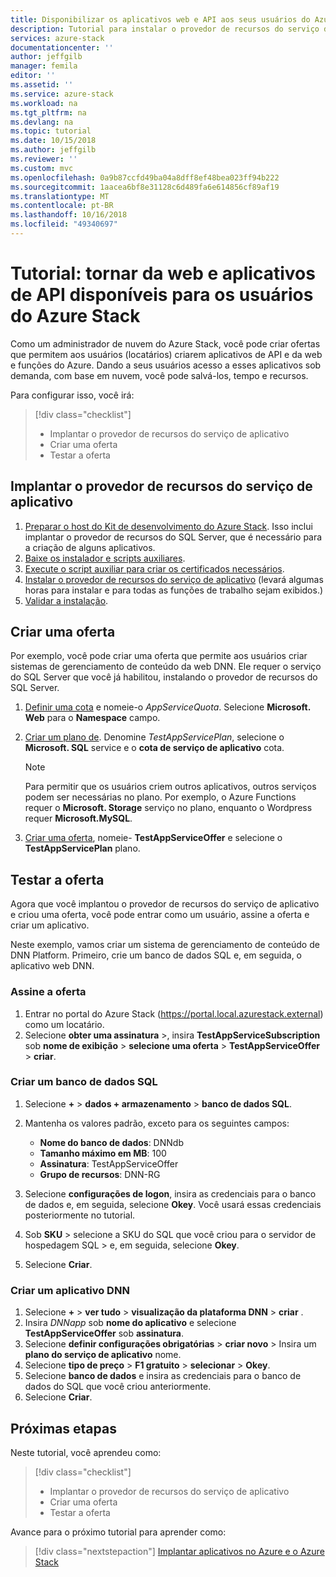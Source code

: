 ```yaml
---
title: Disponibilizar os aplicativos web e API aos seus usuários do Azure Stack | Microsoft Docs
description: Tutorial para instalar o provedor de recursos do serviço de aplicativo e criar oferece que permitem que os usuários do Azure Stack para criar aplicativos de API e da web.
services: azure-stack
documentationcenter: ''
author: jeffgilb
manager: femila
editor: ''
ms.assetid: ''
ms.service: azure-stack
ms.workload: na
ms.tgt_pltfrm: na
ms.devlang: na
ms.topic: tutorial
ms.date: 10/15/2018
ms.author: jeffgilb
ms.reviewer: ''
ms.custom: mvc
ms.openlocfilehash: 0a9b87ccfd49ba04a8dff8ef48bea023ff94b222
ms.sourcegitcommit: 1aacea6bf8e31128c6d489fa6e614856cf89af19
ms.translationtype: MT
ms.contentlocale: pt-BR
ms.lasthandoff: 10/16/2018
ms.locfileid: "49340697"
---
```

# <a name="tutorial-make-web-and-api-apps-available-to-your-azure-stack-users"></a>Tutorial: tornar da web e aplicativos de API disponíveis para os usuários do Azure Stack

Como um administrador de nuvem do Azure Stack, você pode criar ofertas que permitem aos usuários (locatários) criarem aplicativos de API e da web e funções do Azure. Dando a seus usuários acesso a esses aplicativos sob demanda, com base em nuvem, você pode salvá-los, tempo e recursos.

Para configurar isso, você irá:

> [!div class="checklist"]
> * Implantar o provedor de recursos do serviço de aplicativo
> * Criar uma oferta
> * Testar a oferta

## <a name="deploy-the-app-service-resource-provider"></a>Implantar o provedor de recursos do serviço de aplicativo

1. [Preparar o host do Kit de desenvolvimento do Azure Stack](azure-stack-app-service-before-you-get-started.md). Isso inclui implantar o provedor de recursos do SQL Server, que é necessário para a criação de alguns aplicativos.
2. [Baixe os instalador e scripts auxiliares](azure-stack-app-service-deploy.md).
3. [Execute o script auxiliar para criar os certificados necessários](azure-stack-app-service-deploy.md).
4. [Instalar o provedor de recursos do serviço de aplicativo](azure-stack-app-service-deploy.md) (levará algumas horas para instalar e para todas as funções de trabalho sejam exibidos.)
5. [Validar a instalação](azure-stack-app-service-deploy.md#validate-the-app-service-on-azure-stack-installation).

## <a name="create-an-offer"></a>Criar uma oferta

Por exemplo, você pode criar uma oferta que permite aos usuários criar sistemas de gerenciamento de conteúdo da web DNN. Ele requer o serviço do SQL Server que você já habilitou, instalando o provedor de recursos do SQL Server.

1.  [Definir uma cota](azure-stack-setting-quotas.md) e nomeie-o *AppServiceQuota*. Selecione **Microsoft. Web** para o **Namespace** campo.
2.  [Criar um plano de](azure-stack-create-plan.md). Denomine *TestAppServicePlan*, selecione o **Microsoft. SQL** service e o **cota de serviço de aplicativo** cota.

    > [!NOTE]
    > Para permitir que os usuários criem outros aplicativos, outros serviços podem ser necessárias no plano. Por exemplo, o Azure Functions requer o **Microsoft. Storage** serviço no plano, enquanto o Wordpress requer **Microsoft.MySQL**.

3.  [Criar uma oferta](azure-stack-create-offer.md), nomeie- **TestAppServiceOffer** e selecione o **TestAppServicePlan** plano.

## <a name="test-the-offer"></a>Testar a oferta

Agora que você implantou o provedor de recursos do serviço de aplicativo e criou uma oferta, você pode entrar como um usuário, assine a oferta e criar um aplicativo.

Neste exemplo, vamos criar um sistema de gerenciamento de conteúdo de DNN Platform. Primeiro, crie um banco de dados SQL e, em seguida, o aplicativo web DNN.

### <a name="subscribe-to-the-offer"></a>Assine a oferta

1. Entrar no portal do Azure Stack (https://portal.local.azurestack.external) como um locatário.
2. Selecione **obter uma assinatura** >, insira **TestAppServiceSubscription** sob **nome de exibição** > **selecione uma oferta**  >  **TestAppServiceOffer** > **criar**.

### <a name="create-a-sql-database"></a>Criar um banco de dados SQL

1. Selecione **+**  >  **dados + armazenamento** > **banco de dados SQL**.
2. Mantenha os valores padrão, exceto para os seguintes campos:

    - **Nome do banco de dados**: DNNdb
    - **Tamanho máximo em MB**: 100
    - **Assinatura**: TestAppServiceOffer
    - **Grupo de recursos**: DNN-RG

3. Selecione **configurações de logon**, insira as credenciais para o banco de dados e, em seguida, selecione **Okey**. Você usará essas credenciais posteriormente no tutorial.
4. Sob **SKU** > selecione a SKU do SQL que você criou para o servidor de hospedagem SQL > e, em seguida, selecione **Okey**.
5. Selecione **Criar**.

### <a name="create-a-dnn-app"></a>Criar um aplicativo DNN

1. Selecione **+**  >  **ver tudo** > **visualização da plataforma DNN** > **criar** .
2. Insira *DNNapp* sob **nome do aplicativo** e selecione **TestAppServiceOffer** sob **assinatura**.
3. Selecione **definir configurações obrigatórias** > **criar novo** > Insira um **plano do serviço de aplicativo** nome.
4. Selecione **tipo de preço** > **F1 gratuito** > **selecionar** > **Okey**.
5. Selecione **banco de dados** e insira as credenciais para o banco de dados do SQL que você criou anteriormente.
6. Selecione **Criar**.

## <a name="next-steps"></a>Próximas etapas

Neste tutorial, você aprendeu como:

> [!div class="checklist"]
> * Implantar o provedor de recursos do serviço de aplicativo
> * Criar uma oferta
> * Testar a oferta

Avance para o próximo tutorial para aprender como:

> [!div class="nextstepaction"]
> [Implantar aplicativos no Azure e o Azure Stack](user/azure-stack-solution-pipeline.md)
